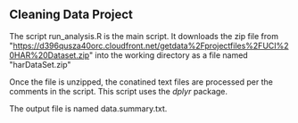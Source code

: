 Cleaning Data Project
---------------------
The script run_analysis.R is the main script.  It downloads the zip file from "https://d396qusza40orc.cloudfront.net/getdata%2Fprojectfiles%2FUCI%20HAR%20Dataset.zip" into the working directory as a file named "harDataSet.zip"

Once the file is unzipped, the conatined text files are processed per the comments in the script.  This script uses the _dplyr_ package.

The output file is named data.summary.txt.